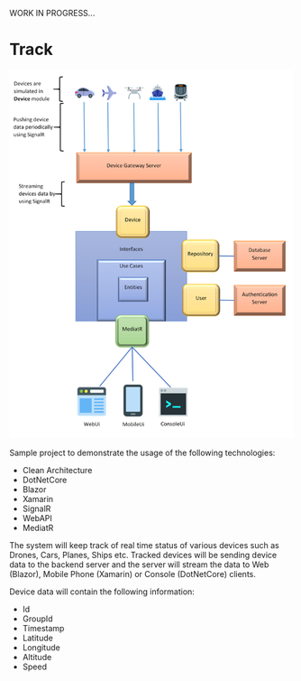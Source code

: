 WORK IN PROGRESS...

# Track

![alt text](https://github.com/melihercan/Track/blob/master/Track.png)

Sample project to demonstrate the usage of the following technologies:
- Clean Architecture
- DotNetCore
- Blazor
- Xamarin
- SignalR
- WebAPI
- MediatR

The system will keep track of real time status of various devices such as Drones, Cars, Planes, Ships etc. Tracked devices will be sending device data to the backend server and the server will stream the data to Web (Blazor), Mobile Phone (Xamarin) or Console (DotNetCore) clients.

Device data will contain the following information:
- Id
- GroupId
- Timestamp
- Latitude
- Longitude
- Altitude
- Speed



